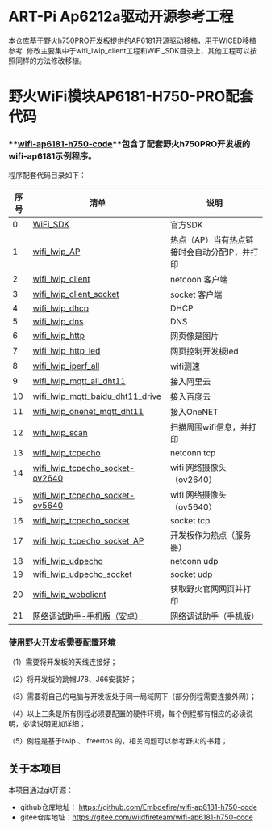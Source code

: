 # ART-Pi Ap6212a驱动开源参考工程

本仓库基于野火h750PRO开发板提供的AP6181开源驱动移植，用于WICED移植参考.
修改主要集中于wifi_lwip_client工程和WiFi_SDK目录上，其他工程可以按照同样的方法修改移植。

# 野火WiFi模块AP6181-H750-PRO配套代码

### **[wifi-ap6181-h750-code](https://github.com/Embdefire/wifi-ap6181-h750-code)**包含了配套野火h750PRO开发板的wifi-ap6181示例程序。

程序配套代码目录如下：

| 序号 | 清单                                                         | 说明                                         |
| ---- | ------------------------------------------------------------ | -------------------------------------------- |
| 0    | [WiFi_SDK](https://github.com/Embdefire/wifi-ap6181-h750-code/tree/master/WiFi_SDK) | 官方SDK                                      |
| 1    | [wifi_lwip_AP](https://github.com/Embdefire/wifi-ap6181-h750-code/tree/master/wifi_lwip_AP) | 热点（AP）当有热点链接时会自动分配IP，并打印 |
| 2    | [wifi_lwip_client](https://github.com/Embdefire/wifi-ap6181-h750-code/tree/master/wifi_lwip_client) | netcoon 客户端                               |
| 3    | [wifi_lwip_client_socket](https://github.com/Embdefire/wifi-ap6181-h750-code/tree/master/wifi_lwip_client_socket) | socket 客户端                                |
| 4    | [wifi_lwip_dhcp](https://github.com/Embdefire/wifi-ap6181-h750-code/tree/master/wifi_lwip_dhcp) | DHCP                                         |
| 5    | [wifi_lwip_dns](https://github.com/Embdefire/wifi-ap6181-h750-code/tree/master/wifi_lwip_dns) | DNS                                          |
| 6    | [wifi_lwip_http](https://github.com/Embdefire/wifi-ap6181-h750-code/tree/master/wifi_lwip_http) | 网页像是图片                                 |
| 7    | [wifi_lwip_http_led](https://github.com/Embdefire/wifi-ap6181-h750-code/tree/master/wifi_lwip_http_led) | 网页控制开发板led                            |
| 8    | [wifi_lwip_iperf_all](https://github.com/Embdefire/wifi-ap6181-h750-code/tree/master/wifi_lwip_iperf_all) | wifi测速                                     |
| 9    | [wifi_lwip_mqtt_ali_dht11](https://github.com/Embdefire/wifi-ap6181-h750-code/tree/master/wifi_lwip_mqtt_ali_dht11) | 接入阿里云                                   |
| 10   | [wifi_lwip_mqtt_baidu_dht11_drive](https://github.com/Embdefire/wifi-ap6181-h750-code/tree/master/wifi_lwip_mqtt_baidu_dht11_drive) | 接入百度云                                   |
| 11   | [wifi_lwip_onenet_mqtt_dht11](https://github.com/Embdefire/wifi-ap6181-h750-code/tree/master/wifi_lwip_onenet_mqtt_dht11) | 接入OneNET                                   |
| 12   | [wifi_lwip_scan](https://github.com/Embdefire/wifi-ap6181-h750-code/tree/master/wifi_lwip_scan) | 扫描周围wifi信息，并打印                     |
| 13   | [wifi_lwip_tcpecho](https://github.com/Embdefire/wifi-ap6181-h750-code/tree/master/wifi_lwip_tcpecho) | netconn tcp                                  |
| 14   | [wifi_lwip_tcpecho_socket-ov2640](https://github.com/Embdefire/wifi-ap6181-h750-code/tree/master/wifi_lwip_tcpecho_socket-ov2640) | wifi 网络摄像头（ov2640）                    |
| 15   | [wifi_lwip_tcpecho_socket-ov5640](https://github.com/Embdefire/wifi-ap6181-h750-code/tree/master/wifi_lwip_tcpecho_socket-ov5640) | wifi 网络摄像头（ov5640）                    |
| 16   | [wifi_lwip_tcpecho_socket](https://github.com/Embdefire/wifi-ap6181-h750-code/tree/master/wifi_lwip_tcpecho_socket) | socket tcp                                   |
| 17   | [wifi_lwip_tcpecho_socket_AP](https://github.com/Embdefire/wifi-ap6181-h750-code/tree/master/wifi_lwip_tcpecho_socket_AP) | 开发板作为热点（服务器）                     |
| 18   | [wifi_lwip_udpecho](https://github.com/Embdefire/wifi-ap6181-h750-code/tree/master/wifi_lwip_udpecho) | netconn udp                                  |
| 19   | [wifi_lwip_udpecho_socket](https://github.com/Embdefire/wifi-ap6181-h750-code/tree/master/wifi_lwip_udpecho_socket) | socket udp                                   |
| 20   | [wifi_lwip_webclient](https://github.com/Embdefire/wifi-ap6181-h750-code/tree/master/wifi_lwip_webclient) | 获取野火官网网页并打印                       |
| 21   | [网络调试助手-手机版（安卓）](https://github.com/Embdefire/wifi-ap6181-h750-code/tree/master/网络调试助手-手机版（安卓）) | 网络调试助手（手机版）                       |

### 使用野火开发板需要配置环境

（1）需要将开发板的天线连接好；

（2）将开发板的跳帽J78、J66安装好；

（3）需要将自己的电脑与开发板处于同一局域网下（部分例程需要连接外网）；

（4）以上三条是所有例程必须要配置的硬件环境，每个例程都有相应的必读说明，必读说明更加详细；

（5）例程是基于lwip 、 freertos 的，相关问题可以参考野火的书籍；

## 关于本项目

本项目通过git开源：

- github仓库地址： https://github.com/Embdefire/wifi-ap6181-h750-code 
- gitee仓库地址：https://gitee.com/wildfireteam/wifi-ap6181-h750-code
